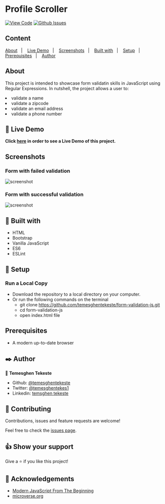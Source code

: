 # Profile Scroller

[![View Code](https://img.shields.io/badge/View%20-Code-green)](https://github.com/temesghentekeste/form-validation-js/pulls)
[![Github Issues](https://img.shields.io/badge/GitHub-Issues-orange)](https://github.com/temesghentekeste/form-validation-js/issues)


## Content

<a text-align="center" href="#about">About</a>&nbsp;&nbsp;&nbsp;|&nbsp;&nbsp;&nbsp;
<a href="#live">Live Demo</a>&nbsp;&nbsp;&nbsp;|&nbsp;&nbsp;&nbsp;
<a href="#screenshots">Screenshots</a>&nbsp;&nbsp;&nbsp;|&nbsp;&nbsp;&nbsp;
<a href="#with">Built with</a>&nbsp;&nbsp;&nbsp;|&nbsp;&nbsp;&nbsp;
<a href="#setup">Setup</a>&nbsp;&nbsp;&nbsp;|&nbsp;&nbsp;&nbsp;
<a href="#prerequisites">Prerequisites</a>&nbsp;&nbsp;&nbsp;|&nbsp;&nbsp;&nbsp;
<a href="#author">Author</a>


## About <a name = "about"></a>

This project is intended to showcase form validatin skills in JavaScript using Regular Expressions. 
In nutshell, the project allows a user to:
<li>validate a name</li>
<li>validate a zipcode</li>
<li>validate an email address</li>
<li>validate a phone number</li>

## 🔴 Live Demo <a name = "live"></a>

**Click [here](https://formvalidation-js-temesghen.netlify.app/) in order to see a Live Demo of this project.**

## Screenshots <a name = "screenshots"></a>

### Form with failed validation
![screenshot](./images/screenshot_fail.png) 
### Form with successful validation
![screenshot](./images/screenshot_success.png) 

## 🔧 Built with<a name = "with"></a>

- HTML
- Bootstrap
- Vanilla JavaScript
- ES6
- ESLint

## 🔨 Setup<a name = "setup"></a>
### Run a Local Copy
- Download the repository to a local directory on your computer.
- Or run the following commands on the terminal
  - git clone https://github.com/temesghentekeste/form-validation-js.git
  - cd form-validation-js
  - open index.html file

## Prerequisites<a name = "prerequisites"></a>
- A modern up-to-date browser

## ✒️  Author <a name = "author"></a>

👤 **Temesghen Tekeste**

- Github: [@temesghentekeste](https://github.com/temesghentekeste)
- Twitter: [@temesghentekes1](https://twitter.com/temesghentekes1)
- Linkedin: [temsghen tekeste](https://www.linkedin.com/in/temesghentekeste/)


## 🤝 Contributing

Contributions, issues and feature requests are welcome!

Feel free to check the [issues page](https://github.com/temesghentekeste/form-validation-js/issues).


## 👍 Show your support

Give a ⭐️ if you like this project!

## :clap: Acknowledgements
- <a href="https://www.udemy.com/course/modern-javascript-from-the-beginning/" target="_blank">Modern JavaScript From The Beginning</a>
- <a href="https://www.microverse.org/" target="_blank">microverse.org</a>
</div>
